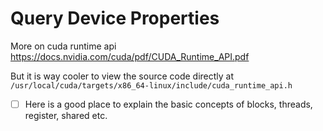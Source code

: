 # Query Device Properties

More on cuda runtime api https://docs.nvidia.com/cuda/pdf/CUDA_Runtime_API.pdf

But it is way cooler to view the  source code directly at `/usr/local/cuda/targets/x86_64-linux/include/cuda_runtime_api.h`

- [ ] Here is a good place to explain the basic concepts of blocks, threads, register, shared etc.



